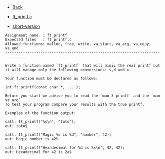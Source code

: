 - [Back](https://github.com/ComlanGiovanni/42-Exam-Rank-03)

- [ft_printf.c](https://github.com/ComlanGiovanni/42-Exam-Rank-03/blob/main/ft_printf/ft_printf.c)

- [short-version](https://github.com/ComlanGiovanni/42-Exam-Rank-03/tree/main/ft_printf/short-version)

```
Assignment name  : ft_printf
Expected files   : ft_printf.c
Allowed functions: malloc, free, write, va_start, va_arg, va_copy, va_end
--------------------------------------------------------------------------------

Write a function named `ft_printf` that will mimic the real printf but
it will manage only the following conversions: s,d and x.

Your function must be declared as follows:

int ft_printf(const char *, ... );

Before you start we advise you to read the `man 3 printf` and the `man va_arg`.
To test your program compare your results with the true printf.

Exemples of the function output:

call: ft_printf("%s\n", "toto");
out: toto$

call: ft_printf("Magic %s is %d", "number", 42);
out: Magic number is 42%

call: ft_printf("Hexadecimal for %d is %x\n", 42, 42);
out: Hexadecimal for 42 is 2a$
```
